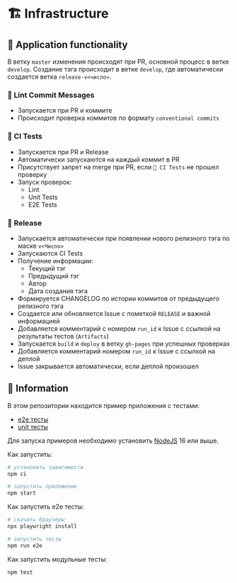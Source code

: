 # 🏗️ Infrastructure

## 📌 Application functionality

В ветку `master` изменения происходят при PR, основной процесс в ветке `develop`.
Создание тэга происходит в ветке `develop`, где автоматически создается ветка `release-v<число>`.

### 📖 Lint Commit Messages

- Запускается при PR и коммите
- Происходит проверка коммитов по формату `conventional commits`

### 💢 CI Tests

- Запускается при PR и Release
- Автоматически запускаются на каждый коммит в PR
- Присутствует запрет на merge при PR, если `💢 CI Tests` не прошел проверку
- Запуск проверок:
  - Lint
  - Unit Tests
  - E2E Tests

### 🚀 Release

- Запускается автоматически при появлении нового релизного тэга по маске `v<Число>`
- Запускаются CI Tests
- Получение информации:
  - Текущий тэг
  - Предыдущий тэг
  - Автор
  - Дата создания тэга
- Формируется CHANGELOG по истории коммитов от предыдущего релизного тэга
- Создается или обновляется Issue с пометкой `RELEASE` и важной информацией
- Добавляется комментарий с номером `run_id` к Issue с ссылкой на результаты тестов (`Artifacts`)
- Запускается `build` и `deploy` в ветку `gh-pages` при успешных проверках
- Добавляется комментарий номером `run_id` к Issue с ссылкой на деплой
- Issue закрывается автоматически, если деплой произошел

## 📜 Information

В этом репозитории находится пример приложения с тестами:

- [e2e тесты](e2e/example.spec.ts)
- [unit тесты](src/example.test.tsx)

Для запуска примеров необходимо установить [NodeJS](https://nodejs.org/en/download/) 16 или выше.

Как запустить:

```sh
# установить зависимости
npm ci

# запустить приложение
npm start
```

Как запустить e2e тесты:

```sh
# скачать браузеры
npx playwright install

# запустить тесты
npm run e2e
```

Как запустить модульные тесты:

```sh
npm test
```
